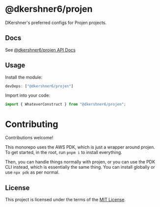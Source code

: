 # @dkershner6/projen

DKershner's preferred configs for Projen projects.

## Docs

See [@dkershner6/projen API Docs](https://dkershner6.github.io/projen-constructs/@dkershner6/projen)

## Usage

Install the module:

```typescript
devDeps: ["@dkershner6/projen"]
```

Import into your code:

```typescript
import { WhateverConstruct } from "@dkershner6/projen";
```

# Contributing

Contributions welcome!

This monorepo uses the AWS PDK, which is just a wrapper around projen. To get started, in the root, run `pnpm i` to install everything.

Then, you can handle things normally with projen, or you can use the PDK CLI instead, which is essentially the same thing. You can install globally or use `npx pdk` as per normal.
## License

This project is licensed under the terms of the [MIT License](LICENSE.md).